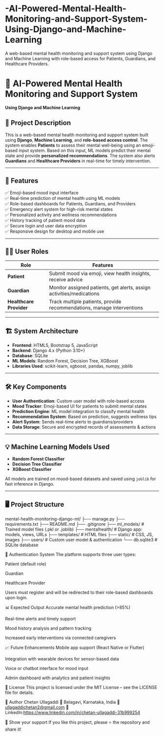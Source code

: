 # -AI-Powered-Mental-Health-Monitoring-and-Support-System-Using-Django-and-Machine-Learning
A web-based mental health monitoring and support system using Django and Machine Learning with role-based access for Patients, Guardians, and Healthcare Providers.
# 🧠 AI-Powered Mental Health Monitoring and Support System  
**Using Django and Machine Learning**

## 📘 Project Description

This is a web-based mental health monitoring and support system built using **Django**, **Machine Learning**, and **role-based access control**. The system enables **Patients** to assess their mental well-being using an emoji-based input system. Based on this input, ML models predict their mental state and provide **personalized recommendations**. The system also alerts **Guardians** and **Healthcare Providers** in real-time for timely intervention.

---

## 🎯 Features

✅ Emoji-based mood input interface  
✅ Real-time prediction of mental health using ML models  
✅ Role-based dashboards for Patients, Guardians, and Providers  
✅ Emergency alert system for high-risk mental states  
✅ Personalized activity and wellness recommendations  
✅ History tracking of patient mood data  
✅ Secure login and user data encryption  
✅ Responsive design for desktop and mobile use  

---

## 👨‍⚕️ User Roles

| Role               | Features                                                                 |
|--------------------|--------------------------------------------------------------------------|
| **Patient**         | Submit mood via emoji, view health insights, receive advice              |
| **Guardian**        | Monitor assigned patients, get alerts, assign activities/medications     |
| **Healthcare Provider** | Track multiple patients, provide recommendations, manage interventions |

---

## 🏗️ System Architecture

- **Frontend**: HTML5, Bootstrap 5, JavaScript  
- **Backend**: Django 4.x (Python 3.10+)  
- **Database**: SQLite  
- **ML Models**: Random Forest, Decision Tree, XGBoost  
- **Libraries Used**: scikit-learn, xgboost, pandas, numpy, joblib  

---

## 🛠️ Key Components

- **User Authentication**: Custom user model with role-based access  
- **Mood Tracker**: Emoji-based UI for patients to submit mental states  
- **Prediction Engine**: ML model integration to classify mental health  
- **Recommendation System**: Based on prediction, suggests wellness tips  
- **Alert System**: Sends real-time alerts to guardians/providers  
- **Data Storage**: Secure and encrypted records of assessments & actions  

---

## 💡 Machine Learning Models Used

- **Random Forest Classifier**  
- **Decision Tree Classifier**  
- **XGBoost Classifier**

All models are trained on mood-based datasets and saved using `joblib` for fast inference in Django.

---

## 🖥️ Project Structure
mental-health-monitoring-django-ml/
├── manage.py
├── requirements.txt
├── README.md
├── .gitignore
├── ml_models/ # Trained model files (.pkl or .joblib)
├── mentalhealth/ # Django app: models, views, URLs
├── templates/ # HTML files
├── static/ # CSS, JS, images
├── users/ # Custom user model & authentication
└── db.sqlite3 # SQLite database

🔐 Authentication System
The platform supports three user types:

Patient (default role)

Guardian

Healthcare Provider

Users must register and will be redirected to their role-based dashboards upon login.

📊 Expected Output
Accurate mental health prediction (>85%)

Real-time alerts and timely support

Mood history analysis and pattern tracking

Increased early interventions via connected caregivers

📈 Future Enhancements
Mobile app support (React Native or Flutter)

Integration with wearable devices for sensor-based data

Voice or chatbot interface for mood input

Admin dashboard with analytics and patient insights

📃 License
This project is licensed under the MIT License – see the LICENSE file for details.

👤 Author
Chetan Ullagaddi
📍 Belagavi, Karnataka, India
📧 ullagaddichetan2@gmail.com
🔗 LinkedIn:https://www.linkedin.com/in/chetan-ullagaddi-31b999254

🌟 Show your support
If you like this project, please ⭐️ the repository and share it!
